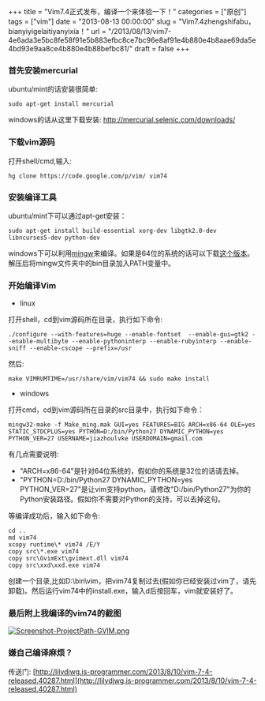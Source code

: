+++
title = "Vim7.4正式发布，编译一个来体验一下！"
categories = ["原创"]
tags = ["vim"]
date = "2013-08-13 00:00:00"
slug = "Vim7.4zhengshifabu，bianyiyigelaitiyanyixia！"
url = "/2013/08/13/vim7-4e6ada3e5bc8fe58f91e5b883efbc8ce7bc96e8af91e4b880e4b8aae69da5e4bd93e9aa8ce4b880e4b88befbc81/"
draft = false
+++

### 首先安装mercurial

ubuntu/mint的话安装很简单:
    
    sudo apt-get install mercurial

windows的话从这里下载安装: http://mercurial.selenic.com/downloads/

### 下载vim源码

打开shell/cmd,输入:
    
    hg clone https://code.google.com/p/vim/ vim74

### 安装编译工具

ubuntu/mint下可以通过apt-get安装：
    
    sudo apt-get install build-essential xorg-dev libgtk2.0-dev libncurses5-dev python-dev

windows下可以利用[mingw](http://www.mingw.org/)来编译。如果是64位的系统的话可以下载[这个版本](http://jaist.dl.sourceforge.net/project/mingw-w64/mingw-w64/mingw-w64-release/mingw-w64-v2.0.8.tar.gz)。解压后将mingw文件夹中的bin目录加入PATH变量中。

### 开始编译Vim

 * linux

打开shell，cd到vim源码所在目录，执行如下命令:

    ./configure --with-features=huge --enable-fontset  --enable-gui=gtk2 --enable-multibyte --enable-pythoninterp --enable-rubyinterp --enable-sniff --enable-cscope --prefix=/usr

然后:

    make VIMRUMTIME=/usr/share/vim/vim74 && sudo make install

 * windows

打开cmd，cd到vim源码所在目录的src目录中，执行如下命令：
    
    mingw32-make -f Make_ming.mak GUI=yes FEATURES=BIG ARCH=x86-64 OLE=yes STATIC_STDCPLUS=yes PYTHON=D:/bin/Python27 DYNAMIC_PYTHON=yes PYTHON_VER=27 USERNAME=jiazhoulvke USERDOMAIN=gmail.com

有几点需要说明:

  * "ARCH=x86-64"是针对64位系统的，假如你的系统是32位的话请去掉。
  * "PYTHON=D:/bin/Python27 DYNAMIC_PYTHON=yes PYTHON_VER=27"是让vim支持python，请修改"D:/bin/Python27"为你的Python安装路径。假如你不需要对Python的支持，可以去掉这句。

等编译成功后，输入如下命令:

    cd ..
    md vim74
    xcopy runtime\* vim74 /E/Y
    copy src\*.exe vim74
    copy src\GvimExt\gvimext.dll vim74
    copy src\xxd\xxd.exe vim74

创建一个目录,比如D:\bin\vim，把vim74复制过去(假如你已经安装过vim了，请先卸载)。然后运行vim74中的install.exe，输入d后按回车，vim就安装好了。 

### 最后附上我编译的vim74的截图

[![Screenshot-ProjectPath-GVIM.png](/static/wp-content/uploads/2013/08/Screenshot-ProjectPath-GVIM.png)](/static/wp-content/uploads/2013/08/Screenshot-ProjectPath-GVIM.png)

### 嫌自己编译麻烦？

传送门: [http://lilydjwg.is-programmer.com/2013/8/10/vim-7-4-released.40287.html](http://lilydjwg.is-programmer.com/2013/8/10/vim-7-4-released.40287.html)
